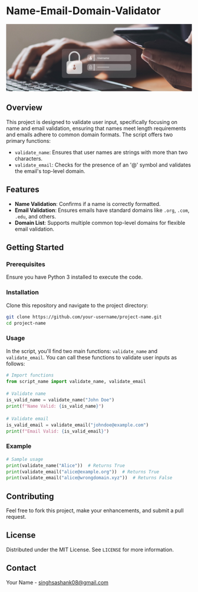 # Name-Email-Domain-Validator

![Login](login_img.jpg)

## Overview

This project is designed to validate user input, specifically focusing on name and email validation, ensuring that names meet length requirements and emails adhere to common domain formats. The script offers two primary functions:

- `validate_name`: Ensures that user names are strings with more than two characters.
- `validate_email`: Checks for the presence of an '@' symbol and validates the email's top-level domain.

## Features

- **Name Validation**: Confirms if a name is correctly formatted.
- **Email Validation**: Ensures emails have standard domains like `.org`, `.com`, `.edu`, and others.
- **Domain List**: Supports multiple common top-level domains for flexible email validation.

## Getting Started

### Prerequisites

Ensure you have Python 3 installed to execute the code.

### Installation

Clone this repository and navigate to the project directory:

```bash
git clone https://github.com/your-username/project-name.git
cd project-name
```

### Usage

In the script, you'll find two main functions: `validate_name` and `validate_email`. You can call these functions to validate user inputs as follows:

```python
# Import functions
from script_name import validate_name, validate_email

# Validate name
is_valid_name = validate_name("John Doe")
print(f"Name Valid: {is_valid_name}")

# Validate email
is_valid_email = validate_email("johndoe@example.com")
print(f"Email Valid: {is_valid_email}")
```

### Example

```python
# Sample usage
print(validate_name("Alice"))  # Returns True
print(validate_email("alice@example.org"))  # Returns True
print(validate_email("alice@wrongdomain.xyz"))  # Returns False
```

## Contributing

Feel free to fork this project, make your enhancements, and submit a pull request.

## License

Distributed under the MIT License. See `LICENSE` for more information.

## Contact

Your Name - [singhsashank08@gmail.com](mailto:singhsashank08@gmail.com)
